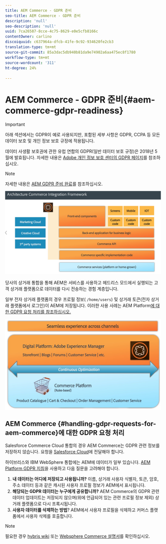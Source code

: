 ```yaml
---
title: AEM Commerce - GDPR 준비
seo-title: AEM Commerce - GDPR 준비
description: 'null'
seo-description: 'null'
uuid: 7ca26587-8cce-4c75-8629-e0e5cfb8166c
contentOwner: carlino
discoiquuid: c637964a-dfcb-41fe-9c92-934620fe2cb3
translation-type: tm+mt
source-git-commit: 85a3dac5db940b81da9e74902a6aa475ec8f1780
workflow-type: tm+mt
source-wordcount: '311'
ht-degree: 24%

---
```



# AEM Commerce - GDPR 준비{#aem-commerce-gdpr-readiness}

>[!IMPORTANT]
>
>아래 섹션에서는 GDPR이 예로 사용되지만, 포함된 세부 사항은 GDPR, CCPA 등 모든 데이터 보호 및 개인 정보 보호 규정에 적용됩니다.

데이터 사생활 보호권에 관한 유럽 연합의 GDPR(일반 데이터 보호 규정)은 2018년 5월에 발효됩니다. 자세한 내용은 [Adobe 개인 정보 보호 센터의 GDPR 페이지](https://www.adobe.com/privacy/general-data-protection-regulation.html)를 참조하십시오.

>[!NOTE]
>
>자세한 내용은 [AEM GDPR 준비 완료](/help/managing/data-protection-and-privacy.md)를 참조하십시오.

![screen_shot_2018-03-22at111606](assets/screen_shot_2018-03-22at111606.jpg)

당사의 상거래 통합을 통해 AEM은 서비스를 사용하고 헤드리스 모드에서 실행되는 고객 상거래 플랫폼으로 데이터를 다시 전송하는 경험 계층입니다.

일부 전자 상거래 플랫폼의 경우 프로필 정보( `/home/users`) 및 상거래 토큰(전자 상거래 플랫폼에서 로그인)이 AEM에 저장됩니다. 이러한 사용 사례는 AEM Platform[에 대한 GDPR 요청 처리를 참조하십시오.](/help/sites-administering/handling-gdpr-requests-for-aem-platform.md)

![screen_shot_2018-03-22at111621](assets/screen_shot_2018-03-22at111621.jpg)

## AEM Commerce {#handling-gdpr-requests-for-aem-commerce}에 대한 GDPR 요청 처리

Salesforce Commerce Cloud 통합의 경우 AEM Commerce는 GDPR 관련 정보를 저장하지 않습니다. 요청을 [Salesforce Cloud](https://documentation.demandware.com/)에 전달해야 합니다.

하이브리스와 IBM WebSphere 통합에는 AEM에 데이터가 일부 있습니다. [AEM Platform GDPR 지침](/help/sites-administering/handling-gdpr-requests-for-aem-platform.md)을 사용하고 다음 질문을 고려해야 합니다.

1. **내 데이터는 어디에 저장되고 사용됩니까?** 이름, 상거래 사용자 식별자, 토큰, 암호, 주소 데이터 등과 같은 캐시된 사용자 프로필 정보가 AEM에서 표시됩니다.
1. **해당되는 GDPR 데이터는 누구에게 공유합니까?** AEM Commerce의 GDPR 관련 데이터 업데이트는 저장되지 않으며(위에 언급되어 있는 관련 프로필 정보 제외) 상거래 플랫폼으로 다시 프록시됩니다.
1. **사용자 데이터를 삭제하는 방법**? AEM에서 사용자 프로필을 삭제하고 커머스 플랫폼에서 사용자 삭제를 호출합니다.

>[!NOTE]
>
>필요한 경우 [hybris wiki](https://wiki.hybris.com/) 또는 [Websphere Commerce 설명서](https://www-01.ibm.com/support/docview.wss?uid=swg27036450)를 확인하십시오.

